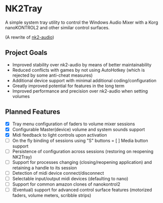 # NK2Tray
A simple system tray utility to control the Windows Audio Mixer with a Korg nanoKONTROL2 and other similar control surfaces.

(A rewrite of [nk2-audio](https://github.com/ho0ber/nk2-audio))

## Project Goals
* Improved stability over nk2-audio by means of better maintainability
* Reduced conflicts with games by not using AutoHotkey (which is rejected by some anti-cheat measures)
* Additional device support with minimal additional coding/configuration
* Greatly improved potential for features in the long term
* Improved performance and precision over nk2-audio when setting volumes

## Planned Features
- [x] Tray menu configuration of faders to volume mixer sessions
- [x] Configurable Master(device) volume and system sounds support
- [x] Midi feedback to light controls upon activation
- [ ] On the fly binding of sessions using "S" buttons
= [ ] Media button support
- [ ] Persistence of configuration across sessions (restoring on reopening NK2Tray)
- [ ] Support for processes changing (closing/reopening application) and retaining a handle to its session
- [ ] Detection of midi device connect/disconnect
- [ ] Selectable input/output midi devices (defaulting to nano)
- [ ] Support for common amazon clones of nanokontrol2
- [ ] (Eventual) support for advanced control surface features (motorized faders, volume meters, scribble strips)
